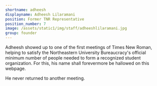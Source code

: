 ```yaml
---
shortname: adheesh
displayname: Adheesh Lilaramani
position: Former TNR Representative
position_number: 7
image: /assets/static1/img/staff/adheeshlilaramani.jpg
group: founder
---
```


Adheesh showed up to one of the first meetings of
Times New Roman, helping to satisfy the Northeastern
University Bureaucracy's official minimum number
of people needed to form a recognized student
organization. For this, his name shall forevermore
be hallowed on this webpage. 

He never returned to another meeting.
